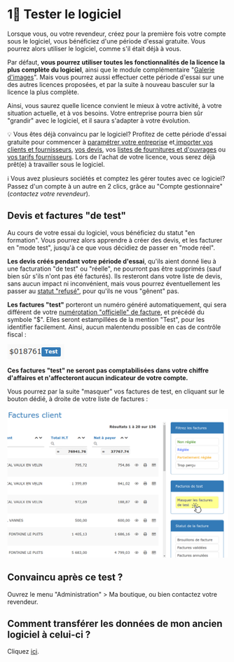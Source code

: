 # 1⃣ Tester le logiciel

Lorsque vous, ou votre revendeur, créez pour la première fois votre compte sous le logiciel, vous bénéficiez d'une période d'essai gratuite. Vous pourrez alors utiliser le logiciel, comme s'il était déjà à vous.

Par défaut, **vous pourrez utiliser toutes les fonctionnalités de la licence la plus complète du logiciel**, ainsi que le module complémentaire "[Galerie d'images](../les-plus-du-logiciel/galerie-dimages.md)". Mais vous pourrez aussi effectuer cette période d'essai sur une des autres licences proposées, et par la suite à nouveau basculer sur la licence la plus complète.

Ainsi, vous saurez quelle licence convient le mieux à votre activité, à votre situation actuelle, et à vos besoins. Votre entreprise pourra bien sûr "grandir" avec le logiciel, et il saura s'adapter à votre évolution.

:bulb: Vous êtes déjà convaincu par le logiciel? Profitez de cette période d'essai gratuite pour commencer à [paramétrer votre entreprise](parametrage-de-mon-entreprise/) et[ importer vos clients et fournisseurs](../pour-aller-plus-loin/les-tiers/importer.md), [vos devis](../pour-aller-plus-loin/les-devis/import-export.md), vos [listes de fournitures et d'ouvrages](../pour-aller-plus-loin/bibliotheque-de-chiffrage/importer/import-de-fichier-fournitures-ou-ouvrages.md) ou [vos tarifs fournisseurs](../pour-aller-plus-loin/bibliotheque-de-chiffrage/importer/import-de-tarifs-fournisseurs.md). Lors de l'achat de votre licence, vous serez déjà prêt(e) à travailler sous le logiciel.

:information_source: Vous avez plusieurs sociétés et comptez les gérer toutes avec ce logiciel? Passez d'un compte à un autre en 2 clics, grâce au "Compte gestionnaire" (_contactez votre revendeur_).

## Devis et factures "de test"

Au cours de votre essai du logiciel, vous bénéficiez du statut "en formation". Vous pourrez alors apprendre à créer des devis, et les facturer en "mode test", jusqu'à ce que vous décidiez de passer en "mode réel".

**Les devis créés pendant votre période d'essai**, qu'ils aient donné lieu à une facturation "de test" ou "réelle", ne pourront pas être supprimés (sauf bien sûr s'ils n'ont pas été facturés). Ils resteront dans votre liste de devis, sans aucun impact ni inconvénient, mais vous pourrez éventuellement les passer au [statut "refusé"](../pour-aller-plus-loin/les-devis/statut-des-devis.md), pour qu'ils ne vous "gênent" pas.

**Les factures "test"** porteront un numéro généré automatiquement, qui sera différent de votre [numérotation "officielle" de facture](parametrage-de-mon-entreprise/numerotation-des-documents.md), et précédé du symbole "$". Elles seront estampillées de la mention "Test", pour les identifier facilement. Ainsi, aucun malentendu possible en cas de contrôle fiscal :

![](<../.gitbook/assets/screenshot-218- (1).png>)

**Ces factures "test" ne seront pas comptabilisées dans votre chiffre d'affaires et n'affecteront aucun indicateur de votre compte.**

Vous pourrez par la suite "masquer" vos factures de test, en cliquant sur le bouton dédié, à droite de votre liste de factures :

![](../.gitbook/assets/screenshot-216b-.png)

## Convaincu après ce test ? 



Ouvrez le menu "Administration" > Ma boutique, ou bien contactez votre revendeur.



## Comment transférer les données de mon ancien logiciel à celui-ci ?



Cliquez [ici](migration-vers-notre-logiciel.md).
